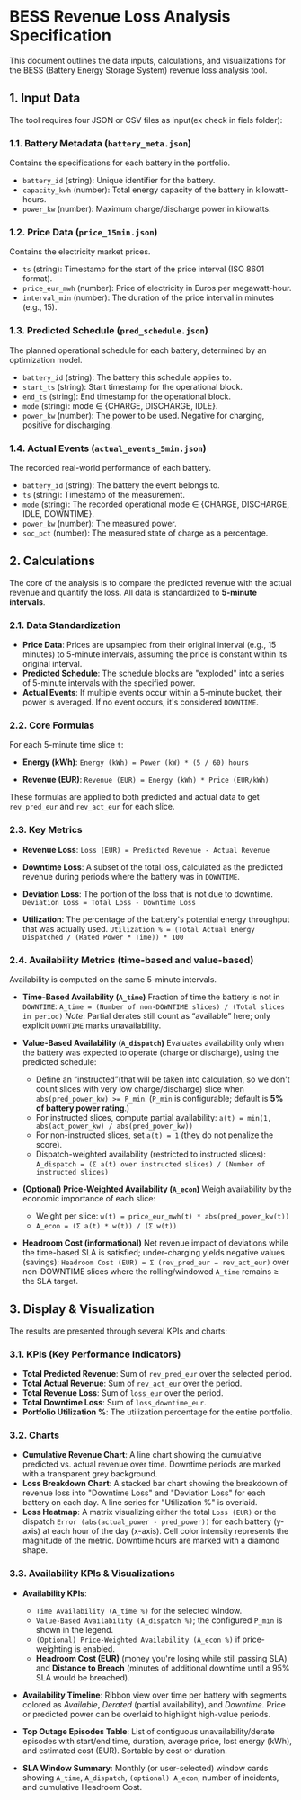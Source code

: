 # BESS Revenue Loss Analysis Specification

This document outlines the data inputs, calculations, and visualizations for the BESS (Battery Energy Storage System) revenue loss analysis tool.

## 1. Input Data

The tool requires four JSON or CSV files as input(ex check in fiels folder):

### 1.1. Battery Metadata (`battery_meta.json`)

Contains the specifications for each battery in the portfolio.

-   `battery_id` (string): Unique identifier for the battery.
-   `capacity_kwh` (number): Total energy capacity of the battery in kilowatt-hours.
-   `power_kw` (number): Maximum charge/discharge power in kilowatts.

### 1.2. Price Data (`price_15min.json`)

Contains the electricity market prices.

-   `ts` (string): Timestamp for the start of the price interval (ISO 8601 format).
-   `price_eur_mwh` (number): Price of electricity in Euros per megawatt-hour.
-   `interval_min` (number): The duration of the price interval in minutes (e.g., 15).

### 1.3. Predicted Schedule (`pred_schedule.json`)

The planned operational schedule for each battery, determined by an optimization model.

-   `battery_id` (string): The battery this schedule applies to.
-   `start_ts` (string): Start timestamp for the operational block.
-   `end_ts` (string): End timestamp for the operational block.
-   `mode` (string): mode ∈ {CHARGE, DISCHARGE, IDLE}.
-   `power_kw` (number): The power to be used. Negative for charging, positive for discharging.

### 1.4. Actual Events (`actual_events_5min.json`)

The recorded real-world performance of each battery.

-   `battery_id` (string): The battery the event belongs to.
-   `ts` (string): Timestamp of the measurement.
-   `mode` (string): The recorded operational mode ∈ {CHARGE, DISCHARGE, IDLE, DOWNTIME}. 
-   `power_kw` (number): The measured power.
-   `soc_pct` (number): The measured state of charge as a percentage.

## 2. Calculations

The core of the analysis is to compare the predicted revenue with the actual revenue and quantify the loss. All data is standardized to **5-minute intervals**.

### 2.1. Data Standardization

-   **Price Data**: Prices are upsampled from their original interval (e.g., 15 minutes) to 5-minute intervals, assuming the price is constant within its original interval.
-   **Predicted Schedule**: The schedule blocks are "exploded" into a series of 5-minute intervals with the specified power.
-   **Actual Events**: If multiple events occur within a 5-minute bucket, their power is averaged. If no event occurs, it's considered `DOWNTIME`.

### 2.2. Core Formulas

For each 5-minute time slice `t`:

-   **Energy (kWh)**:
    `Energy (kWh) = Power (kW) * (5 / 60) hours`

-   **Revenue (EUR)**:
    `Revenue (EUR) = Energy (kWh) * Price (EUR/kWh)`

These formulas are applied to both predicted and actual data to get `rev_pred_eur` and `rev_act_eur` for each slice.

### 2.3. Key Metrics

-   **Revenue Loss**:
    `Loss (EUR) = Predicted Revenue - Actual Revenue`

-   **Downtime Loss**:
    A subset of the total loss, calculated as the predicted revenue during periods where the battery was in `DOWNTIME`.

-   **Deviation Loss**:
    The portion of the loss that is not due to downtime.
    `Deviation Loss = Total Loss - Downtime Loss`

-   **Utilization**:
    The percentage of the battery's potential energy throughput that was actually used.
    `Utilization % = (Total Actual Energy Dispatched / (Rated Power * Time)) * 100`

### 2.4. Availability Metrics (time-based and value-based)

Availability is computed on the same 5-minute intervals.

-   **Time-Based Availability (`A_time`)**
    Fraction of time the battery is not in `DOWNTIME`:
    `A_time = (Number of non-DOWNTIME slices) / (Total slices in period)`
    *Note*: Partial derates still count as “available” here; only explicit `DOWNTIME` marks unavailability.

-   **Value-Based Availability (`A_dispatch`)**
    Evaluates availability only when the battery was expected to operate (charge or discharge), using the predicted schedule:
    - Define an “instructed”(that will be taken into calculation, so we don't count slices with very low charge/discharge) slice when `abs(pred_power_kw) >= P_min`. (`P_min` is configurable; default is **5% of battery power rating**.)
    - For instructed slices, compute partial availability:
      `a(t) = min(1, abs(act_power_kw) / abs(pred_power_kw))`
    - For non-instructed slices, set `a(t) = 1` (they do not penalize the score).
    - Dispatch-weighted availability (restricted to instructed slices):
      `A_dispatch = (Σ a(t) over instructed slices) / (Number of instructed slices)`

-   **(Optional) Price-Weighted Availability (`A_econ`)**
    Weigh availability by the economic importance of each slice:
    - Weight per slice: `w(t) = price_eur_mwh(t) * abs(pred_power_kw(t))`
    - `A_econ = (Σ a(t) * w(t)) / (Σ w(t))`

-   **Headroom Cost (informational)**
    Net revenue impact of deviations while the time-based SLA is satisfied; under-charging yields negative values (savings):
    `Headroom Cost (EUR) = Σ (rev_pred_eur − rev_act_eur)` over non-DOWNTIME slices where the rolling/windowed `A_time` remains ≥ the SLA target.

## 3. Display & Visualization

The results are presented through several KPIs and charts:

### 3.1. KPIs (Key Performance Indicators)

-   **Total Predicted Revenue**: Sum of `rev_pred_eur` over the selected period.
-   **Total Actual Revenue**: Sum of `rev_act_eur` over the period.
-   **Total Revenue Loss**: Sum of `loss_eur` over the period.
-   **Total Downtime Loss**: Sum of `loss_downtime_eur`.
-   **Portfolio Utilization %**: The utilization percentage for the entire portfolio.

### 3.2. Charts

-   **Cumulative Revenue Chart**: A line chart showing the cumulative predicted vs. actual revenue over time. Downtime periods are marked with a transparent grey background.
-   **Loss Breakdown Chart**: A stacked bar chart showing the breakdown of revenue loss into "Downtime Loss" and "Deviation Loss" for each battery on each day. A line series for "Utilization %" is overlaid.
-   **Loss Heatmap**: A matrix visualizing either the total `Loss (EUR)` or the dispatch `Error (abs(actual_power - pred_power))` for each battery (y-axis) at each hour of the day (x-axis). Cell color intensity represents the magnitude of the metric. Downtime hours are marked with a diamond shape.

### 3.3. Availability KPIs & Visualizations

-   **Availability KPIs**:
    - `Time Availability (A_time %)` for the selected window.
    - `Value-Based Availability (A_dispatch %)`; the configured `P_min` is shown in the legend.
    - `(Optional) Price-Weighted Availability (A_econ %)` if price-weighting is enabled.
    - **Headroom Cost (EUR)** (money you're losing while still passing SLA) and **Distance to Breach** (minutes of additional downtime until a 95% SLA would be breached).

-   **Availability Timeline**: Ribbon view over time per battery with segments colored as *Available*, *Derated* (partial availability), and *Downtime*. Price or predicted power can be overlaid to highlight high-value periods.

-   **Top Outage Episodes Table**: List of contiguous unavailability/derate episodes with start/end time, duration, average price, lost energy (kWh), and estimated cost (EUR). Sortable by cost or duration.

-   **SLA Window Summary**: Monthly (or user-selected) window cards showing `A_time`, `A_dispatch`, `(optional) A_econ`, number of incidents, and cumulative Headroom Cost.
